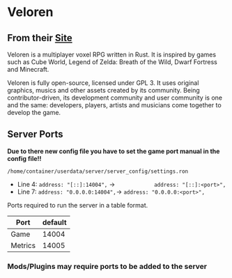 # Veloren

## From their [Site](https://veloren.net/)

Veloren is a multiplayer voxel RPG written in Rust. It is inspired by games such as Cube World, Legend of Zelda: Breath of the Wild, Dwarf Fortress and Minecraft.

Veloren is fully open-source, licensed under GPL 3. It uses original graphics, musics and other assets created by its community. Being contributor-driven, its development community and user community is one and the same: developers, players, artists and musicians come together to develop the game.

## Server Ports

**Due to there new config file you have to set the game port manual in the config file!!**

`/home/container/userdata/server/server_config/settings.ron`
- Line 4:             `address: "[::]:14004",` -> `            address: "[::]:<port>",`
- Line 7:             `address: "0.0.0.0:14004",`->           `address: "0.0.0.0:<port>",`

Ports required to run the server in a table format.

| Port    | default |
|---------|---------|
| Game    | 14004   |
| Metrics | 14005   |

### Mods/Plugins may require ports to be added to the server
